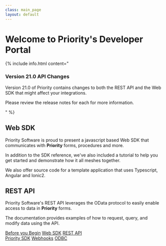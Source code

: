 ```yaml
---
class: main_page
layout: default
---
```

# Welcome to Priority's Developer Portal

{% include info.html content="<h3>Version 21.0 API Changes</h3><p> Version 21.0 of Priority contains changes to both the REST API and the Web SDK that might affect your integrations.</p> <p> Please review the release notes for each for more information.</p>" %}

## Web SDK
Priority Software is proud to present a javascript based Web SDK that communicates with **Priority** forms, procedures and more.

In addition to the SDK reference, we've also included a tutorial to help you get started and demonstrate how it all meshes together.

We also offer source code for a template application that uses Typescript, Angular and Ionic2.

## REST API

Priority Software's REST API leverages the OData protocol to easily enable access to data in **Priority** forms. 

The documentation provides examples of how to request, query, and modify data using the API.

<a  class="inline-link" href="./general">Before you Begin</a>
<a  class="inline-link" href="./api">Web SDK</a>
<a  class="inline-link" href="./restapi">REST API</a>
<br>
<a  class="inline-link" href="./sdk/Introduction">Priority SDK</a>
<a  class="inline-link" href="./webhooks">Webhooks</a>
<a  class="inline-link" href="./ODBC">ODBC</a>



